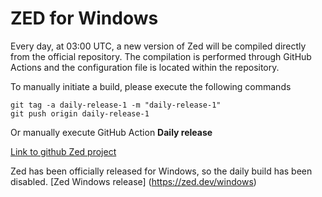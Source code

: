 # ZED for Windows

Every day, at 03:00 UTC, a new version of Zed will be compiled directly from the official repository. The compilation is performed through GitHub Actions and the configuration file is located within the repository.

To manually initiate a build, please execute the following commands

    git tag -a daily-release-1 -m "daily-release-1"
    git push origin daily-release-1

Or manually execute GitHub Action **Daily release**

[Link to github Zed project](https://github.com/zed-industries/zed)

Zed has been officially released for Windows, so the daily build has been disabled.
[Zed Windows release] (https://zed.dev/windows)
